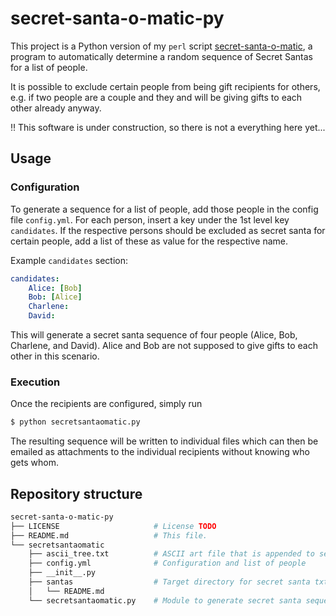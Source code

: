 # secret-santa-o-matic-py

This project is a Python version of my `perl` script [secret-santa-o-matic](https://github.com/buddemat/secret-santa-o-matic), a program to automatically determine a random sequence of Secret Santas for a list of people. 

It is possible to exclude certain people from being gift recipients for others, e.g. if two people are a couple and they and will be giving gifts to each other already anyway.

:bangbang: This software is under construction, so there is not a everything here yet...

## Usage

### Configuration
To generate a sequence for a list of people, add those people in the config file `config.yml`. For each person, insert a key under the 1st level key `candidates`. If the respective
persons should be excluded as secret santa for certain people, add a list of these as 
value for the respective name.

Example `candidates` section:

```yaml
candidates:
    Alice: [Bob]
    Bob: [Alice]
    Charlene:
    David:
```

This will generate a secret santa sequence of four people (Alice, Bob, Charlene, and David). Alice and Bob are not supposed to give gifts to each other in this scenario.

### Execution

Once the recipients are configured, simply run

```python
$ python secretsantaomatic.py
```

The resulting sequence will be written to individual files which can then be emailed as attachments to the individual recipients without knowing who gets whom.

## Repository structure


```bash
secret-santa-o-matic-py
├── LICENSE                     # License TODO
├── README.md                   # This file.
└── secretsantaomatic
    ├── ascii_tree.txt          # ASCII art file that is appended to secret santa txt files.
    ├── config.yml              # Configuration and list of people 
    ├── __init__.py
    ├── santas                  # Target directory for secret santa txt files
    │   └── README.md
    └── secretsantaomatic.py    # Module to generate secret santa sequence.
```
